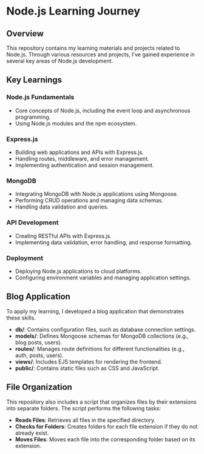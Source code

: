 # Node.js Learning Journey

## Overview

This repository contains my learning materials and projects related to Node.js. Through various resources and projects, I've gained experience in several key areas of Node.js development.

## Key Learnings

### Node.js Fundamentals
- Core concepts of Node.js, including the event loop and asynchronous programming.
- Using Node.js modules and the npm ecosystem.

### Express.js
- Building web applications and APIs with Express.js.
- Handling routes, middleware, and error management.
- Implementing authentication and session management.

### MongoDB
- Integrating MongoDB with Node.js applications using Mongoose.
- Performing CRUD operations and managing data schemas.
- Handling data validation and queries.

### API Development
- Creating RESTful APIs with Express.js.
- Implementing data validation, error handling, and response formatting.


### Deployment
- Deploying Node.js applications to cloud platforms.
- Configuring environment variables and managing application settings.

## Blog Application

To apply my learning, I developed a blog application that demonstrates these skills.

- **db/**: Contains configuration files, such as database connection settings.
- **models/**: Defines Mongoose schemas for MongoDB collections (e.g., blog posts, users).
- **routes/**: Manages route definitions for different functionalities (e.g., auth, posts, users).
- **views/**: Includes EJS templates for rendering the frontend.
- **public/**: Contains static files such as CSS and JavaScript.

## File Organization

This repository also includes a script that organizes files by their extensions into separate folders. The script performs the following tasks:

- **Reads Files**: Retrieves all files in the specified directory.
- **Checks for Folders**: Creates folders for each file extension if they do not already exist.
- **Moves Files**: Moves each file into the corresponding folder based on its extension.



